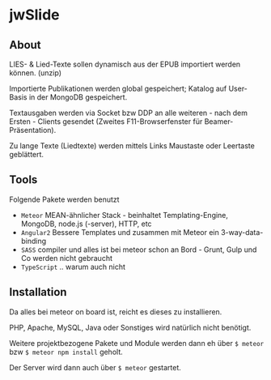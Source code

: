 # jwSlide

## About

LIES- &amp; Lied-Texte sollen dynamisch aus der EPUB importiert werden können. (unzip)

Importierte Publikationen werden global gespeichert; Katalog auf User-Basis in der MongoDB gespeichert.

Textausgaben werden via Socket bzw DDP an alle weiteren - nach dem Ersten - Clients gesendet (Zweites F11-Browserfenster für Beamer-Präsentation).

Zu lange Texte (Liedtexte) werden mittels Links Maustaste oder Leertaste geblättert.

## Tools

Folgende Pakete werden benutzt

- `Meteor` MEAN-ähnlicher Stack - beinhaltet Templating-Engine, MongoDB, node.js (-server), HTTP, etc
- `Angular2` Bessere Templates und zusammen mit Meteor ein 3-way-data-binding
- `SASS` compiler und alles ist bei meteor schon an Bord - Grunt, Gulp und Co werden nicht gebraucht
- `TypeScript` .. warum auch nicht

## Installation

Da alles bei meteor on board ist, reicht es dieses zu installieren.

PHP, Apache, MySQL, Java oder Sonstiges wird natürlich nicht benötigt.

Weitere projektbezogene Pakete und Module werden dann eh über
` $ meteor ` bzw ` $ meteor npm install ` geholt.

Der Server wird dann auch über `$ meteor` gestartet.
